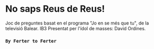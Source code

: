 # No saps Reus de Reus!

Joc de preguntes basat en el programa "Jo en se més que tu", de la televisió Balear. IB3
Presentat per l'ídol de masses: David Ordines.

### `By Ferter to Ferter`
